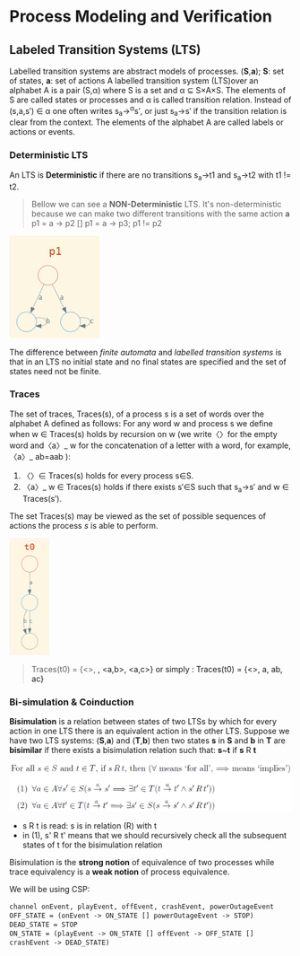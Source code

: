 # Process Modeling and Verification

## Labeled Transition Systems (LTS)

Labelled transition systems are abstract models of processes.  (**S**,**a**); **S**: set of states, **a**: set of actions
A labelled transition system (LTS)over an alphabet A is a pair (S,α) where S is a set and α ⊆ S×A×S.  The elements of S are called states or processes and α is called transition relation.  Instead of (s,a,s′) ∈ α one often writes s<sub>a</sub>→<sup>α</sup>s′, or just s<sub>a</sub>→s′ if the transition relation  is  clear  from  the  context.   The  elements  of  the  alphabet A are  called labels or actions or events. 

### Deterministic LTS

An LTS is **Deterministic** if there are no transitions s<sub>a</sub>→t1 and s<sub>a</sub>→t2 with t1 != t2.

> Bellow we can see a **NON-Deterministic** LTS. It's non-deterministic because we can make two different transitions with the same action **a**
> p1 = a -> p2    []    p1 = a -> p3;    p1 != p2

![Non-deterministic](index.assets/image-20210222154231144.png)

The difference between *finite automata* and *labelled transition systems* is that in an LTS no initial state and no final states are specified and the set of states need not be finite.

### Traces

The set of traces, Traces(s), of a process s is a set of words over the alphabet A defined as follows:
For any word w and process s we define when w ∈ Traces(s) holds by recursion on w (we write〈〉for the empty word and〈a〉_ w for the concatenation of a letter with a word, for example,〈a〉_ ab=aab ):

1. 〈〉∈ Traces(s) holds for every process s∈S.
2. 〈a〉_ w ∈ Traces(s) holds if there exists s′∈S such that s<sub>a</sub>→s′ and w ∈ Traces(s′).

The set Traces(s) may be viewed as the set of possible sequences of actions the process *s* is able to perform.

<img src="index.assets/image-20210222170118510.png" alt="image-20210222170118510" style="zoom: 80%;" />

> Traces(t0) = {<>, <a>, <a,b>, <a,c>} 
> or simply : 
> Traces(t0) = {<>, a, ab, ac}

### Bi-simulation & Coinduction

**Bisimulation** is a relation between states of two LTSs by which for every action in one LTS there is an equivalent action in the other LTS.
Suppose we have two LTS systems: (**S**,**a**) and (**T**,**b**) then two states **s** in **S** and **b** in **T** are **bisimilar** if there exists a bisimulation relation such that: **s**~**t** if **s** R **t**

![image-20210222174602640](index.assets/image-20210222174602640.png)

- s R t is read: s is in relation (R) with t
- in (1), s' R t' means that we should recursively check all the subsequent states of t for the bisimulation relation

Bisimulation is the **strong notion** of equivalence of two processes while trace equivalency is a **weak notion** of process equivalence.



We will be using CSP:

```
channel onEvent, playEvent, offEvent, crashEvent, powerOutageEvent
OFF_STATE = (onEvent -> ON_STATE [] powerOutageEvent -> STOP)
DEAD_STATE = STOP
ON_STATE = (playEvent -> ON_STATE [] offEvent -> OFF_STATE [] crashEvent -> DEAD_STATE)
```

